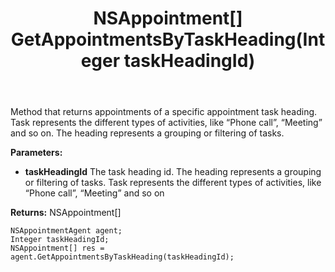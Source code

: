 ﻿---
uid: crmscript_ref_NSAppointmentAgent_GetAppointmentsByTaskHeading
title: NSAppointment[] GetAppointmentsByTaskHeading(Integer taskHeadingId)
intellisense: NSAppointmentAgent.GetAppointmentsByTaskHeading
keywords: NSAppointmentAgent, GetAppointmentsByTaskHeading
so.topic: reference
---

Method that returns appointments of a specific appointment task heading. Task represents the different types of activities, like “Phone call”, “Meeting” and so on. The heading represents a grouping or filtering of tasks.

**Parameters:**
 - **taskHeadingId** The task heading id. The heading represents a grouping or filtering of tasks. Task represents the different types of activities, like “Phone call”, “Meeting” and so on

**Returns:** NSAppointment[]

```crmscript
NSAppointmentAgent agent;
Integer taskHeadingId;
NSAppointment[] res = agent.GetAppointmentsByTaskHeading(taskHeadingId);
```

